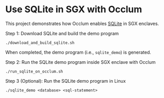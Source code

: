 # Use SQLite in SGX with Occlum

This project demonstrates how Occlum enables [SQLite](https://www.sqlite.org) in SGX enclaves.

Step 1: Download SQLite and build the demo program
```
./download_and_build_sqlite.sh
```
When completed, the demo program (i.e., `sqlite_demo`) is generated.

Step 2: Run the SQLite demo program inside SGX enclave with Occlum
```
./run_sqlite_on_occlum.sh
```

Step 3 (Optional): Run the SQLite demo program in Linux
```
./sqlite_demo <database> <sql-statement>
```
